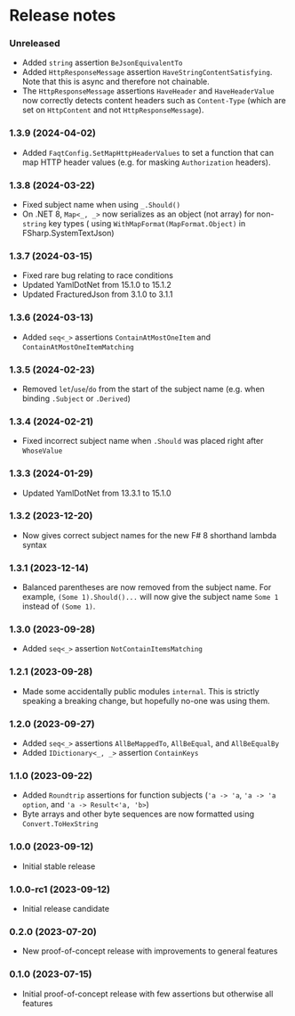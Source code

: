 Release notes
==============

### Unreleased

* Added `string` assertion `BeJsonEquivalentTo`
* Added `HttpResponseMessage` assertion `HaveStringContentSatisfying`. Note that this is async and therefore not
  chainable.
* The `HttpResponseMessage` assertions `HaveHeader` and `HaveHeaderValue` now correctly detects content headers such
  as `Content-Type` (which are set on `HttpContent` and not `HttpResponseMessage`).

### 1.3.9 (2024-04-02)

* Added `FaqtConfig.SetMapHttpHeaderValues` to set a function that can map HTTP header values (e.g. for
  masking `Authorization` headers).

### 1.3.8 (2024-03-22)

* Fixed subject name when using `_.Should()`
* On .NET 8, `Map<_, _>` now serializes as an object (not array) for non-`string` key types (
  using `WithMapFormat(MapFormat.Object)` in FSharp.SystemTextJson)

### 1.3.7 (2024-03-15)

* Fixed rare bug relating to race conditions
* Updated YamlDotNet from 15.1.0 to 15.1.2
* Updated FracturedJson from 3.1.0 to 3.1.1

### 1.3.6 (2024-03-13)

* Added `seq<_>` assertions `ContainAtMostOneItem` and `ContainAtMostOneItemMatching`

### 1.3.5 (2024-02-23)

* Removed `let`/`use`/`do` from the start of the subject name (e.g. when binding `.Subject` or `.Derived`)

### 1.3.4 (2024-02-21)

* Fixed incorrect subject name when `.Should` was placed right after `WhoseValue`

### 1.3.3 (2024-01-29)

* Updated YamlDotNet from 13.3.1 to 15.1.0

### 1.3.2 (2023-12-20)

* Now gives correct subject names for the new F# 8 shorthand lambda syntax

### 1.3.1 (2023-12-14)

* Balanced parentheses are now removed from the subject name. For example, `(Some 1).Should()...` will now give the
  subject name `Some 1` instead of `(Some 1)`.

### 1.3.0 (2023-09-28)

* Added `seq<_>` assertion `NotContainItemsMatching`

### 1.2.1 (2023-09-28)

* Made some accidentally public modules `internal`. This is strictly speaking a breaking change, but hopefully no-one
  was using them.

### 1.2.0 (2023-09-27)

* Added `seq<_>` assertions `AllBeMappedTo`, `AllBeEqual`, and `AllBeEqualBy`
* Added `IDictionary<_, _>` assertion `ContainKeys`

### 1.1.0 (2023-09-22)

* Added `Roundtrip` assertions for function subjects (`'a -> 'a`, `'a -> 'a option`, and `'a -> Result<'a, 'b>`)
* Byte arrays and other byte sequences are now formatted using `Convert.ToHexString`

### 1.0.0 (2023-09-12)

* Initial stable release

### 1.0.0-rc1 (2023-09-12)

* Initial release candidate

### 0.2.0 (2023-07-20)

* New proof-of-concept release with improvements to general features

### 0.1.0 (2023-07-15)

* Initial proof-of-concept release with few assertions but otherwise all features
